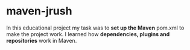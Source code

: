 # maven-jrush
In this educational project my task was to **set up the Maven** pom.xml to make the project work.
I learned how **dependencies, plugins and repositories** work in Maven.
